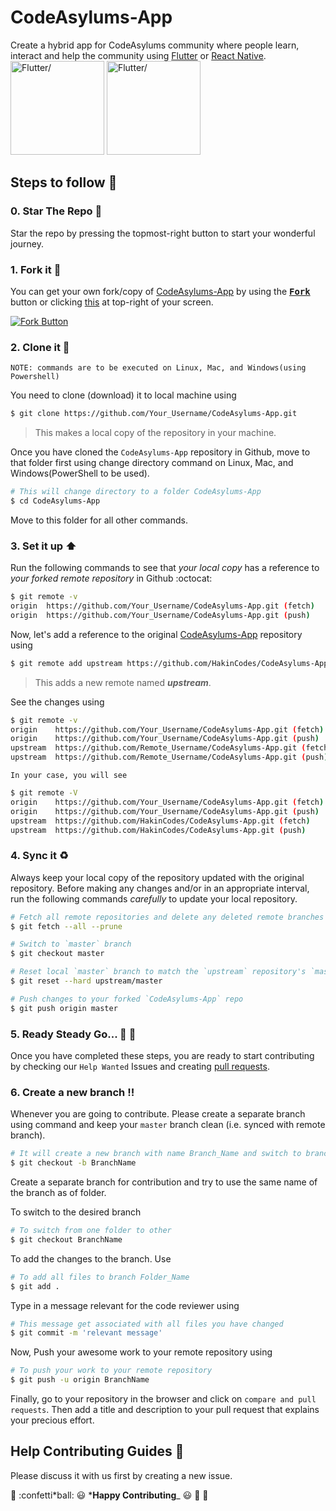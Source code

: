 # CodeAsylums-App

Create a hybrid app for CodeAsylums community where people learn, interact and
help the community using [Flutter](https://flutter.dev/) or
[React Native](https://reactnative.dev/). <br/>
<img src=https://uploads-ssl.webflow.com/5d359e0f47f4bbac7f9e3f50/5ef0a664ab7b6a925ddf8e64_flutter.png height=150px alt=Flutter/>
<img src=https://upload.wikimedia.org/wikipedia/commons/thumb/a/a7/React-icon.svg/1280px-React-icon.svg.png height=150px alt=Flutter/>

## Steps to follow :scroll:

### 0. Star The Repo :star2:

Star the repo by pressing the topmost-right button to start your wonderful
journey.

### 1. Fork it :fork_and_knife:

You can get your own fork/copy of
[CodeAsylums-App](https://github.com/HakinCodes/CodeAsylums-App) by using the
<a href="https://github.com/HakinCodes/CodeAsylums-App/new/master?readme=1#fork-destination-box"><kbd><b>Fork</b></kbd></a>
button or clicking
[this](https://github.com/HakinCodes/CodeAsylums-App/new/master?readme=1#fork-destination-box)
at top-right of your screen.

[![Fork Button](https://help.github.com/assets/images/help/repository/fork_button.jpg)](https://github.com/HakinCodes/CodeAsylums-App/)

### 2. Clone it :busts_in_silhouette:

`NOTE: commands are to be executed on Linux, Mac, and Windows(using Powershell)`

You need to clone (download) it to local machine using

```sh
$ git clone https://github.com/Your_Username/CodeAsylums-App.git
```

> This makes a local copy of the repository in your machine.

Once you have cloned the `CodeAsylums-App` repository in Github, move to that
folder first using change directory command on Linux, Mac, and
Windows(PowerShell to be used).

```sh
# This will change directory to a folder CodeAsylums-App
$ cd CodeAsylums-App
```

Move to this folder for all other commands.

### 3. Set it up :arrow_up:

Run the following commands to see that _your local copy_ has a reference to
_your forked remote repository_ in Github :octocat:

```sh
$ git remote -v
origin  https://github.com/Your_Username/CodeAsylums-App.git (fetch)
origin  https://github.com/Your_Username/CodeAsylums-App.git (push)
```

Now, let's add a reference to the original
[CodeAsylums-App](https://github.com/HakinCodes/CodeAsylums-App/) repository
using

```sh
$ git remote add upstream https://github.com/HakinCodes/CodeAsylums-App.git
```

> This adds a new remote named **_upstream_**.

See the changes using

```sh
$ git remote -v
origin    https://github.com/Your_Username/CodeAsylums-App.git (fetch)
origin    https://github.com/Your_Username/CodeAsylums-App.git (push)
upstream  https://github.com/Remote_Username/CodeAsylums-App.git (fetch)
upstream  https://github.com/Remote_Username/CodeAsylums-App.git (push)
```

`In your case, you will see`

```sh
$ git remote -V
origin    https://github.com/Your_Username/CodeAsylums-App.git (fetch)
origin    https://github.com/Your_Username/CodeAsylums-App.git (push)
upstream  https://github.com/HakinCodes/CodeAsylums-App.git (fetch)
upstream  https://github.com/HakinCodes/CodeAsylums-App.git (push)
```

### 4. Sync it :recycle:

Always keep your local copy of the repository updated with the original
repository. Before making any changes and/or in an appropriate interval, run the
following commands _carefully_ to update your local repository.

```sh
# Fetch all remote repositories and delete any deleted remote branches
$ git fetch --all --prune

# Switch to `master` branch
$ git checkout master

# Reset local `master` branch to match the `upstream` repository's `master` branch
$ git reset --hard upstream/master

# Push changes to your forked `CodeAsylums-App` repo
$ git push origin master
```

### 5. Ready Steady Go... :turtle: :rabbit2:

Once you have completed these steps, you are ready to start contributing by
checking our `Help Wanted` Issues and creating
[pull requests](https://github.com/HakinCodes/CodeAsylums-App/pulls).

### 6. Create a new branch :bangbang:

Whenever you are going to contribute. Please create a separate branch using
command and keep your `master` branch clean (i.e. synced with remote branch).

```sh
# It will create a new branch with name Branch_Name and switch to branch Folder_Name
$ git checkout -b BranchName
```

Create a separate branch for contribution and try to use the same name of the
branch as of folder.

To switch to the desired branch

```sh
# To switch from one folder to other
$ git checkout BranchName
```

To add the changes to the branch. Use

```sh
# To add all files to branch Folder_Name
$ git add .
```

Type in a message relevant for the code reviewer using

```sh
# This message get associated with all files you have changed
$ git commit -m 'relevant message'
```

Now, Push your awesome work to your remote repository using

```sh
# To push your work to your remote repository
$ git push -u origin BranchName
```

Finally, go to your repository in the browser and click on
`compare and pull requests`. Then add a title and description to your pull
request that explains your precious effort.

## Help Contributing Guides :crown:

Please discuss it with us first by creating a new issue.

:tada: :confetti*ball: :smiley: ***Happy Contributing**\_ :smiley:
:confetti_ball: :tada:
